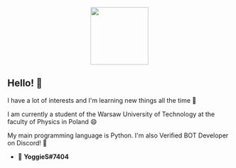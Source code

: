 <p align="center">
  <img src="https://cdn.discordapp.com/avatars/697961565403611256/0b678f8bdb823613df4d581cd597e3b7.webp?size=2048" width=130 />
</p>

## Hello! 👋

I have a lot of interests and I'm learning new things all the time 🌱

I am currently a student of the Warsaw University of Technology at the faculty of Physics in Poland 😄

My main programming language is Python. I'm also Verified BOT Developer on Discord! 🤔 

- 💬 **YoggieS#7404**

